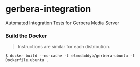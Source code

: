 # gerbera-integration
Automated Integration Tests for Gerbera Media Server

### Build the Docker

> Instructions are similar for each distribution.

```
$ docker build --no-cache -t elmodaddyb/gerbera-ubuntu -f Dockerfile.ubuntu .
```
